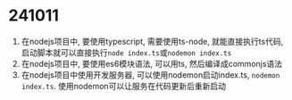 # 241011

1. 在nodejs项目中, 要使用typescript, 需要使用ts-node, 就能直接执行ts代码, 启动脚本就可以直接执行`node index.ts`或`nodemon index.ts`
2. 在nodejs项目中, 要使用es6模块语法, 可以用ts, 然后编译成commonjs语法
3. 在nodejs项目中使用开发服务器, 可以使用nodemon启动index.ts, `nodemon index.ts`. 使用nodemon可以让服务在代码更新后重新启动
